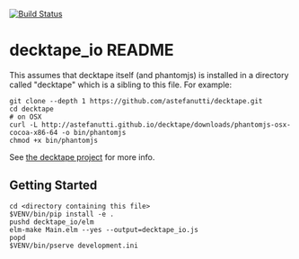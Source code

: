[![Build Status](https://travis-ci.org/abingham/decktape.io.png?branch=master)](https://travis-ci.org/abingham/decktape.io)

decktape_io README
==================

This assumes that decktape itself (and phantomjs) is installed in a directory
called "decktape" which is a sibling to this file. For example:

```
git clone --depth 1 https://github.com/astefanutti/decktape.git
cd decktape
# on OSX
curl -L http://astefanutti.github.io/decktape/downloads/phantomjs-osx-cocoa-x86-64 -o bin/phantomjs
chmod +x bin/phantomjs
```

See [the decktape project](https://github.com/astefanutti/decktape/) for more
info.

Getting Started
---------------

```
cd <directory containing this file>
$VENV/bin/pip install -e .
pushd decktape_io/elm
elm-make Main.elm --yes --output=decktape_io.js
popd
$VENV/bin/pserve development.ini
```
